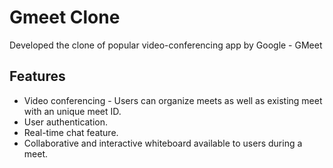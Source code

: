 # Gmeet Clone

Developed the clone of popular video-conferencing app by Google - GMeet

## Features

- Video conferencing - Users can organize meets as well as existing meet with an unique meet ID.
- User authentication.
- Real-time chat feature.
- Collaborative and interactive whiteboard available to users during a meet.
